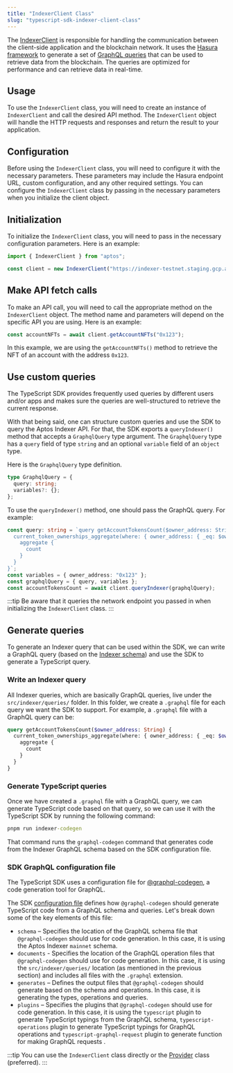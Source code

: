 ```yaml
---
title: "IndexerClient Class"
slug: "typescript-sdk-indexer-client-class"
---
```


The [IndexerClient](https://github.com/aptos-labs/aptos-core/blob/main/ecosystem/typescript/sdk/src/providers/indexer.ts) is responsible for handling the communication between the client-side application and the blockchain network. It uses the [Hasura framework](https://hasura.io/) to generate a set of [GraphQL queries](https://cloud.hasura.io/public/graphiql?endpoint=https://indexer.mainnet.aptoslabs.com/v1/graphql) that can be used to retrieve data from the blockchain. The queries are optimized for performance and can retrieve data in real-time.

## Usage

To use the `IndexerClient` class, you will need to create an instance of `IndexerClient` and call the desired API method. The `IndexerClient` object will handle the HTTP requests and responses and return the result to your application.

## Configuration

Before using the `IndexerClient` class, you will need to configure it with the necessary parameters. These parameters may include the Hasura endpoint URL, custom configuration, and any other required settings. You can configure the `IndexerClient` class by passing in the necessary parameters when you initialize the client object.

## Initialization

To initialize the `IndexerClient` class, you will need to pass in the necessary configuration parameters. Here is an example:

```ts
import { IndexerClient } from "aptos";

const client = new IndexerClient("https://indexer-testnet.staging.gcp.aptosdev.com/v1/graphql");
```

## Make API fetch calls

To make an API call, you will need to call the appropriate method on the `IndexerClient` object. The method name and parameters will depend on the specific API you are using. Here is an example:

```ts
const accountNFTs = await client.getAccountNFTs("0x123");
```

In this example, we are using the `getAccountNFTs()` method to retrieve the NFT of an account with the address `0x123`.

## Use custom queries

The TypeScript SDK provides frequently used queries by different users and/or apps and makes sure the queries are well-structured to retrieve the current response.

With that being said, one can structure custom queries and use the SDK to query the Aptos Indexer API. For that, the SDK exports a `queryIndexer()` method that accepts a `GraphqlQuery` type argument. The `GraphqlQuery` type has a `query` field of type `string` and an optional `variable` field of an `object` type.

Here is the `GraphqlQuery` type definition.

```ts
type GraphqlQuery = {
  query: string;
  variables?: {};
};
```

To use the `queryIndexer()` method, one should pass the GraphQL query. For example:

```ts
const query: string = `query getAccountTokensCount($owner_address: String) {
  current_token_ownerships_aggregate(where: { owner_address: { _eq: $owner_address }, amount: { _gt: "0" } }) {
    aggregate {
      count
    }
  }
}`;
const variables = { owner_address: "0x123" };
const graphqlQuery = { query, variables };
const accountTokensCount = await client.queryIndexer(graphqlQuery);
```

:::tip
Be aware that it queries the network endpoint you passed in when initializing the `IndexerClient` class.
:::

## Generate queries

To generate an Indexer query that can be used within the SDK, we can write a GraphQL query (based on the [Indexer schema](https://cloud.hasura.io/public/graphiql?endpoint=https://indexer.mainnet.aptoslabs.com/v1/graphql)) and use the SDK to generate a TypeScript query.

### Write an Indexer query

All Indexer queries, which are basically GraphQL queries, live under the `src/indexer/queries/` folder. In this folder, we create a `.graphql` file for each query we want the SDK to support. For example, a `.graphql` file with a GraphQL query can be:

```graphql
query getAccountTokensCount($owner_address: String) {
  current_token_ownerships_aggregate(where: { owner_address: { _eq: $owner_address }, amount: { _gt: "0" } }) {
    aggregate {
      count
    }
  }
}
```

### Generate TypeScript queries

Once we have created a `.graphql` file with a GraphQL query, we can generate TypeScript code based on that query, so we can use it with the TypeScript SDK by running the following command:

```cmd
pnpm run indexer-codegen
```

That command runs the `graphql-codegen` command that generates code from the Indexer GraphQL schema based on the SDK configuration file.

### SDK GraphQL configuration file

The TypeScript SDK uses a configuration file for [@graphql-codegen](https://the-guild.dev/graphql/codegen), a code generation tool for GraphQL.

The SDK [configuration file](https://github.com/aptos-labs/aptos-core/blob/main/ecosystem/typescript/sdk/src/indexer/codegen.yml) defines how `@graphql-codegen` should generate TypeScript code from a GraphQL schema and queries. Let's break down some of the key elements of this file:

- `schema` – Specifies the location of the GraphQL schema file that `@graphql-codegen` should use for code generation. In this case, it is using the Aptos Indexer `mainnet` schema.
- `documents` - Specifies the location of the GraphQL operation files that `@graphql-codegen` should use for code generation. In this case, it is using the `src/indexer/queries/` location (as mentioned in the previous section) and includes all files with the `.graphql` extension.
- `generates` – Defines the output files that `@graphql-codegen` should generate based on the schema and operations. In this case, it is generating the types, operations and queries.
- `plugins` – Specifies the plugins that `@graphql-codegen` should use for code generation. In this case, it is using the `typescript` plugin to generate TypeScript typings from the GraphQL schema, `typescript-operations` plugin to generate TypeScript typings for GraphQL operations and `typescript-graphql-request` plugin to generate function for making GraphQL requests .

:::tip
You can use the `IndexerClient` class directly or the [Provider](./sdk-client-layer.md) class (preferred).
:::
